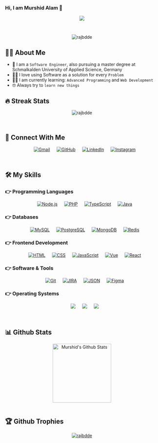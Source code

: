 ### Hi, I am Murshid Alam 👋

<p align="center">
    <a href="https://github.com/DenverCoder1/readme-typing-svg"><img src="https://readme-typing-svg.herokuapp.com?lines=Passionate+Self-Learner;Always%20learning%20new%20things&center=true&width=500&height=50"></a>
</p>
<br>

<p align="center"> 
    <img src="https://komarev.com/ghpvc/?username=rajbdde&label=Profile%20Views&color=0e75b6&style=for-the-badge&" alt="rajbdde" /> 
	<!-- <a href = "https://commits.top/bangladesh.html" target="_blank"><img src="https://enx6k5e0wh6seuv.m.pipedream.net/&style=plastic" alt="rajbdde" target="_blank"/></a> -->
</p>

## :sassy_man: About Me

- :school: I am a `Software Engineer`, also pursuing a master degree at Schmalkalden University of Applied Science, Germany
- :technologist: I love using Software as a solution for every `Problem`
- :student: I am currently learning: `Advanced Programming` and `Web Development`
- :nerd_face: Always try to `learn new things`
  <br>

## 🔥 Streak Stats

<p align="center"><img src="https://github-readme-streak-stats.herokuapp.com/?user=rajbdde&theme=algolia" alt="rajbdde"/></p>
<br>

## 🤝 Connect With Me

<p align="center">
  &emsp;
	<a href="mailto:rajbdde@gmail.com"><img img src="https://img.shields.io/badge/gmail-%23EA4335.svg?style=for-the-badge&&logo=gmail&logoColor=white" alt="Gmail"/></a>
  &emsp;
	<a href="https://github.com/rajbdde"><img src="https://img.shields.io/badge/github-%23181717.svg?style=for-the-badge&&logo=github&logoColor=white" alt="GitHub"/></a>
  &emsp;
	<a href="https://www.linkedin.com/in/rajsuas/"><img src="https://img.shields.io/badge/linkedin-%230A66C2.svg?style=for-the-badge&&logo=linkedin&logoColor=white" alt="LinkedIn"/></a>
  &emsp;
	<a href="https://www.instagram.com/murschid_/"><img src="https://img.shields.io/badge/instagram-%23E4405F.svg?style=for-the-badge&&logo=instagram&logoColor=white" alt="Instagram"/></a>
</p>
<br>

## 🛠️ My Skills

### 👉 Programming Languages

<p align="center"> 
  &emsp;
    <a href="https://nodejs.org/en" target="_blank"><img alt="Node.js" src="https://img.shields.io/badge/Node.js-43853D?style=for-the-badge&logo=node.js&logoColor=white"></a>
  &emsp;
    <a href="https://www.php.net" target="_blank"><img alt="PHP" src="https://img.shields.io/badge/PHP-777BB4?style=for-the-badge&&logo=php&logoColor=white"></a>
  &emsp;
    <a href="https://www.typescriptlang.org" target="_blank"><img alt="TypeScript" src="https://img.shields.io/badge/TypeScript-007ACC?style=for-the-badge&&logo=typescript&logoColor=white"></a>
  &emsp;
    <a href="https://www.java.com/en" target="_blank"><img alt="Java" src="https://img.shields.io/badge/Java-ED8B00?style=for-the-badge&&logo=openjdk&logoColor=white"></a>
</p>

### 👉 Databases

<p align="center"> 
  &emsp;
  	<a href="https://www.mysql.com" target="_blank"><img alt="MySQL" src="https://img.shields.io/badge/MySQL-005C84?style=for-the-badge&&logo=mysql&logoColor=white"></a>
  &emsp;
  	<a href="https://www.postgresql.org" target="_blank"><img alt="PostgreSQL" src="https://img.shields.io/badge/PostgreSQL-316192?style=for-the-badge&&logo=postgresql&logoColor=white"></a>
  &emsp;
  	<a href="https://www.mongodb.com" target="_blank"><img alt="MongoDB" src="https://img.shields.io/badge/MongoDB-4EA94B?style=for-the-badge&&logo=mongodb&logoColor=white"></a>
  &emsp;
  	<a href="https://redis.io" target="_blank"><img alt="Redis" src="https://img.shields.io/badge/redis-%23DD0031.svg?&style=for-the-badge&logo=redis&logoColor=white"></a>
</p>

### 👉 Frontend Development

<p align="center"> 
  &emsp; 
  	<a href="https://www.w3.org/html/" target="_blank"><img alt="HTML" src="https://img.shields.io/badge/HTML5%20-%23E34F26.svg?style=for-the-badge&&logo=html5&logoColor=white"></a>   
  &emsp;
  	<a href="https://www.w3schools.com/css/" target="_blank"><img alt="CSS" src="https://img.shields.io/badge/CSS%20-%231572B6.svg?style=for-the-badge&&logo=css3&logoColor=white"></a>
	&emsp;
  	<a href="https://developer.mozilla.org/en-US/docs/Web/JavaScript" target="_blank"><img alt="JavaScript" src="https://img.shields.io/badge/JavaScript-323330?style=for-the-badge&logo=javascript&logoColor=F7DF1E"></a>
	&emsp;
  	<a href="https://vuejs.org" target="_blank"><img alt="Vue" src="https://img.shields.io/badge/Vue.js-35495E?style=for-the-badge&&logo=vue.js&logoColor=4FC08D"></a>
  &emsp;
  	<a href="https://reactjs.org" target="_blank"><img alt="React" src="https://img.shields.io/badge/React-20232A?style=for-the-badge&&logo=react&logoColor=61DAFB"></a>
</p>

### 👉 Software & Tools

<p align="center">
  &emsp;
    <a href="#"><img alt="Git" src="https://img.shields.io/badge/Git%20-%23F05033.svg?style=for-the-badge&&logo=git&logoColor=white"></a>
  &emsp;
    <a href="#"><img alt="JIRA" src="https://img.shields.io/badge/Jira-0052CC?style=for-the-badge&logo=Jira&logoColor=white"></a>
  &emsp;
    <a href="#"><img alt="JSON" img src="https://img.shields.io/badge/json-%23000000.svg?style=for-the-badge&&logo=json&logoColor=white"></a>
  &emsp;
    <a href="#"><img alt="Figma" img src="https://img.shields.io/badge/Figma-F24E1E?style=for-the-badge&logo=figma&logoColor=white"></a>
</p>

### 👉 Operating Systems

<p align="center">
  &emsp;
    <a href="#"><img src="https://img.shields.io/badge/Windows-0078D6?style=for-the-badge&&logo=windows&logoColor=white"></a>
  &emsp;
    <a href="#"><img src="https://img.shields.io/badge/mac%20os-000000?style=for-the-badge&&logo=apple&logoColor=whit"></a>
  &emsp;
    <a href="#"><img src="https://img.shields.io/badge/Linux-FCC624?style=for-the-badge&&logo=linux&logoColor=black"></a>
</p>
<br/>

## 📊 Github Stats
<p align="center"><a href="https://github.com/anuraghazra/github-readme-stats"><img alt="Murshid's Github Stats" src="https://github-readme-stats.vercel.app/api?username=rajbdde&show_icons=true&count_private=true&theme=algolia" height="192px"/></a>
<br/>
&nbsp;
</p>

<!-- <b>⚡ Recent GitHub Activity</b>
<a href="https://github.com/rajbdde"><img alt="Murshid's Activity Graph" src="https://activity-graph.herokuapp.com/graph?username=rajbdde&custom_title=Murshid's%20Contribution%20Graph&theme=react-dark" /></a>
<br/> -->

## :trophy: Github Trophies
<p align="center"> <a href="https://github.com/ryo-ma/github-profile-trophy"><img src="https://github-profile-trophy.vercel.app/?username=rajbdde&layout=compact&theme=algolia" alt="rajbdde" /></a></p>
<br/>





<!--
**rajbdde/rajbdde** is a ✨ _special_ ✨ repository because its `README.md` (this file) appears on your GitHub profile.

Here are some ideas to get you started:

- 🔭 I’m currently working on ...
- 🌱 I’m currently learning ...
- 👯 I’m looking to collaborate on ...
- 🤔 I’m looking for help with ...
- 💬 Ask me about ...
- 📫 How to reach me: ...
- 😄 Pronouns: ...
- ⚡ Fun fact: ...
-->
